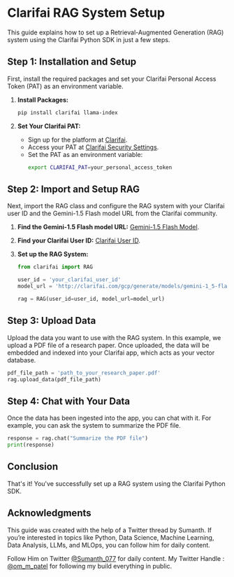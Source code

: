 # Clarifai RAG System Setup

This guide explains how to set up a Retrieval-Augmented Generation (RAG) system using the Clarifai Python SDK in just a few steps. 

## Step 1: Installation and Setup

First, install the required packages and set your Clarifai Personal Access Token (PAT) as an environment variable.

1. **Install Packages:**
    ```bash
    pip install clarifai llama-index
    ```

2. **Set Your Clarifai PAT:**
    - Sign up for the platform at [Clarifai](https://clarifai.com).
    - Access your PAT at [Clarifai Security Settings](https://clarifai.com/settings/security).
    - Set the PAT as an environment variable:
      ```bash
      export CLARIFAI_PAT=your_personal_access_token
      ```

## Step 2: Import and Setup RAG

Next, import the RAG class and configure the RAG system with your Clarifai user ID and the Gemini-1.5 Flash model URL from the Clarifai community.

1. **Find the Gemini-1.5 Flash model URL:** [Gemini-1.5 Flash Model](http://clarifai.com/gcp/generate/models/gemini-1_5-flash).
2. **Find your Clarifai User ID:** [Clarifai User ID](https://clarifai.com/settings/security).

3. **Set up the RAG System:**
    ```python
    from clarifai import RAG

    user_id = 'your_clarifai_user_id'
    model_url = 'http://clarifai.com/gcp/generate/models/gemini-1_5-flash'

    rag = RAG(user_id=user_id, model_url=model_url)
    ```

## Step 3: Upload Data

Upload the data you want to use with the RAG system. In this example, we upload a PDF file of a research paper. Once uploaded, the data will be embedded and indexed into your Clarifai app, which acts as your vector database.

```python
pdf_file_path = 'path_to_your_research_paper.pdf'
rag.upload_data(pdf_file_path)
```

## Step 4: Chat with Your Data

Once the data has been ingested into the app, you can chat with it. For example, you can ask the system to summarize the PDF file.

```python
response = rag.chat("Summarize the PDF file")
print(response)
```

## Conclusion

That's it! You've successfully set up a RAG system using the Clarifai Python SDK.

## Acknowledgments

This guide was created with the help of a Twitter thread by Sumanth. If you’re interested in topics like Python, Data Science, Machine Learning, Data Analysis, LLMs, and MLOps, you can follow him for daily content.


Follow Him on Twitter [@Sumanth_077](https://x.com/Sumanth_077) for daily content.
My Twitter Handle : [@om_m_patel](https://x.com/om_m_patel) for following my build everything in public.
